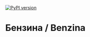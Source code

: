 [![PyPI version](https://badge.fury.io/py/benzina.svg)](https://pypi.python.org/pypi/benzina)

# Бензина / Benzina
